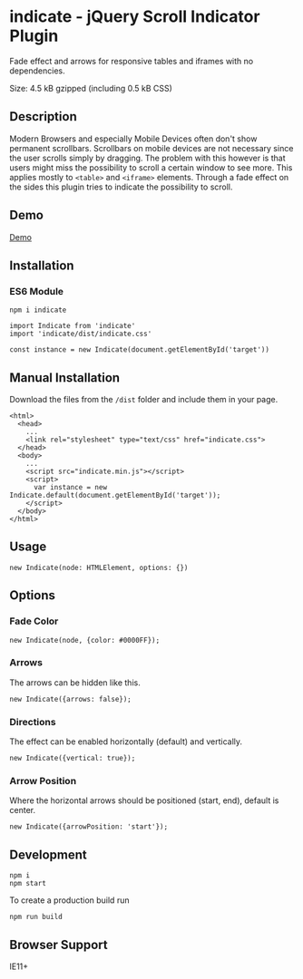 # indicate - jQuery Scroll Indicator Plugin
Fade effect and arrows for responsive tables and iframes with no dependencies.

Size: 4.5 kB gzipped (including 0.5 kB CSS)

## Description
Modern Browsers and especially Mobile Devices often don't show permanent scrollbars. Scrollbars on mobile devices are not necessary since the user scrolls simply by dragging. The problem with this however is that users might miss the possibility to scroll a certain window to see more. This applies mostly to `<table>` and `<iframe>` elements.
Through a fade effect on the sides this plugin tries to indicate the possibility to scroll.

## Demo
[Demo](http://naminho.ch/scroll-indicator)

## Installation

### ES6 Module

```
npm i indicate
```

```
import Indicate from 'indicate'
import 'indicate/dist/indicate.css'

const instance = new Indicate(document.getElementById('target'))
```

## Manual Installation

Download the files from the `/dist` folder and include them in your page.

```
<html>
  <head>
    ...
    <link rel="stylesheet" type="text/css" href="indicate.css">
  </head>
  <body>
    ...
    <script src="indicate.min.js"></script>
    <script>
      var instance = new Indicate.default(document.getElementById('target'));
    </script>
  </body>
</html>
```

## Usage

```
new Indicate(node: HTMLElement, options: {})
```

## Options

### Fade Color

```
new Indicate(node, {color: #0000FF});
```

### Arrows

The arrows can be hidden like this.
```
new Indicate({arrows: false});
```

### Directions

The effect can be enabled horizontally (default) and vertically.

```
new Indicate({vertical: true});
```

### Arrow Position

Where the horizontal arrows should be positioned (start, end), default is center.

```
new Indicate({arrowPosition: 'start'});
```

## Development

```
npm i
npm start
```

To create a production build run

```
npm run build
```

## Browser Support

IE11+
